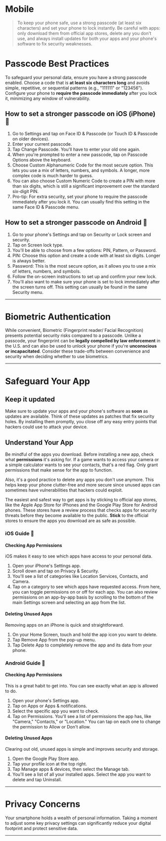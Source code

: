 # Mobile

> To keep your phone safe, use a strong passcode (at least six characters) and set your phone to lock instantly. Be careful with apps: only download them from official app stores, delete any you don't use, and always install updates for both your apps and your phone's software to fix security weaknesses.

# Passcode Best Practices

To safeguard your personal data, ensure you have a strong passcode enabled. Choose a code that is **at least six characters long** and avoids simple, repetitive, or sequential patterns (e.g., "111111" or "123456"). Configure your phone to **require the passcode immediately** after you lock it, minimizing any window of vulnerability. 

## How to set a stronger passcode on iOS (iPhone) 🍎 
1. Go to Settings and tap on Face ID & Passcode (or Touch ID & Passcode on older devices).
2. Enter your current passcode.
3. Tap Change Passcode. You'll have to enter your old one again.
4. When you're prompted to enter a new passcode, tap on Passcode Options above the keyboard.
5. Choose Custom Alphanumeric Code for the most secure option. This lets you use a mix of letters, numbers, and symbols. A longer, more complex code is much harder to guess.
6. You can also choose Custom Numeric Code to create a PIN with more than six digits, which is still a significant improvement over the standard six-digit PIN.
7. Pro-tip: For extra security, set your phone to require the passcode immediately after you lock it. You can usually find this setting in the same Face ID & Passcode menu.

## How to set a stronger passcode on Android 🤖
1. Go to your phone's Settings and tap on Security or Lock screen and security.
2. Tap on Screen lock type.
3. You'll be able to choose from a few options: PIN, Pattern, or Password.
4. PIN: Choose this option and create a code with at least six digits. Longer is always better.
5. Password: This is the most secure option, as it allows you to use a mix of letters, numbers, and symbols.
6. Follow the on-screen instructions to set up and confirm your new lock.
7. You'll also want to make sure your phone is set to lock immediately after the screen turns off. This setting can usually be found in the same Security menu.

---

# Biometric Authentication

While convenient,  Biometric (Fingerprint reader/ Facial Recognition) presents potential security risks compared to a passcode. Unlike a passcode, your fingerprint can be **legally compelled by law enforcement** in the U.S. and can also be used to unlock your phone if you're **unconscious or incapacitated**. Consider these trade-offs between convenience and security when deciding whether to use biometrics.

---

# Safeguard Your App

## Keep it updated

Make sure to update your apps and your phone's software as **soon** as updates are available. Think of these updates as patches that fix security holes. By installing them promptly, you close off any easy entry points that hackers could use to attack your device.

## Understand Your App

Be mindful of the apps you download. Before installing a new app, check what **permissions** it's asking for. If a game wants to access your camera or a simple calculator wants to see your contacts, that's a red flag. Only grant permissions that make sense for the app to function.

Also, it's a good practice to delete any apps you don't use anymore. This helps keep your phone clutter-free and more secure since unused apps can sometimes have vulnerabilities that hackers could exploit.

The easiest and safest way to get apps is by sticking to official app stores, like the Apple App Store for iPhones and the Google Play Store for Android phones. These stores have a review process that checks apps for security threats before they become available to the public. **Stick** to the official stores to ensure the apps you download are as safe as possible.

### iOS Guide 🍎
#### Checking App Permissions
iOS makes it easy to see which apps have access to your personal data.
1. Open your iPhone's Settings app.
2. Scroll down and tap on Privacy & Security.
3. You'll see a list of categories like Location Services, Contacts, and Camera.
4. Tap on a category to see which apps have requested access. From here, you can toggle permissions on or off for each app. You can also review permissions on an app-by-app basis by scrolling to the bottom of the main Settings screen and selecting an app from the list.

#### Deleting Unused Apps
Removing apps on an iPhone is quick and straightforward.
1. On your Home Screen, touch and hold the app icon you want to delete.
2. Tap Remove App from the pop-up menu.
3. Tap Delete App to completely remove the app and its data from your phone.

### Android Guide 🤖
#### Checking App Permissions
This is a great habit to get into. You can see exactly what an app is allowed to do.
1. Open your phone's Settings app.
2. Tap on Apps or Apps & notifications.
3. Select the specific app you want to check.
4. Tap on Permissions. You'll see a list of permissions the app has, like "Camera," "Contacts," or "Location." You can tap on each one to change the permission to Allow or Don't allow.

#### Deleting Unused Apps
Clearing out old, unused apps is simple and improves security and storage.
1. Open the Google Play Store app.
2. Tap your profile icon at the top right.
3. Tap Manage apps & devices, then select the Manage tab.
4. You'll see a list of all your installed apps. Select the app you want to delete and tap Uninstall.

---

# Privacy Concerns

Your smartphone holds a wealth of personal information. Taking a moment to adjust some key privacy settings can significantly reduce your digital footprint and protect sensitive data.

---



